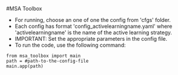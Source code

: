 #MSA Toolbox

- For running, choose an one of one the config from 'cfgs' folder.
- Each config has format 'config_activelearningname.yaml' where 'activelearningname' is the name of the active learning strategy.
- IMPORTANT: Set the appropriate parameters in the config file.
- To run the code, use the following command:
```
from msa_toolbox import main
path = #path-to-the-config-file
main.app(path)
```